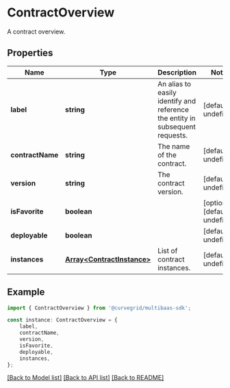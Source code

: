 # ContractOverview

A contract overview.

## Properties

Name | Type | Description | Notes
------------ | ------------- | ------------- | -------------
**label** | **string** | An alias to easily identify and reference the entity in subsequent requests. | [default to undefined]
**contractName** | **string** | The name of the contract. | [default to undefined]
**version** | **string** | The contract version. | [default to undefined]
**isFavorite** | **boolean** |  | [optional] [default to undefined]
**deployable** | **boolean** |  | [default to undefined]
**instances** | [**Array&lt;ContractInstance&gt;**](ContractInstance.md) | List of contract instances. | [default to undefined]

## Example

```typescript
import { ContractOverview } from '@curvegrid/multibaas-sdk';

const instance: ContractOverview = {
    label,
    contractName,
    version,
    isFavorite,
    deployable,
    instances,
};
```

[[Back to Model list]](../README.md#documentation-for-models) [[Back to API list]](../README.md#documentation-for-api-endpoints) [[Back to README]](../README.md)
